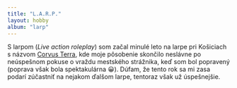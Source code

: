 ```yaml
---
title: "L.A.R.P."
layout: hobby
album: "larp"
---
```


S larpom (_Live action roleplay_) som začal minulé leto na larpe pri Košiciach s názvom [Corvus Terra](https://www.registracka.sk/e/v/corvus-terra-2018), kde moje pôsobenie skončilo neslávne po neúspešnom pokuse o vraždu mestského strážnika, keď som bol popravený (poprava však bola spektakulárna :grinning:). Dúfam, že tento rok sa mi zasa podarí zúčastniť na nejakom ďalšom larpe, tentoraz však už úspešnejšie.